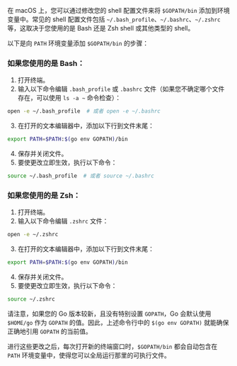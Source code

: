 在 macOS 上，您可以通过修改您的 shell 配置文件来将 `$GOPATH/bin` 添加到环境变量中。常见的 shell 配置文件包括 `~/.bash_profile`、`~/.bashrc`、`~/.zshrc` 等，这取决于您使用的是 Bash 还是 Zsh shell 或其他类型的 shell。

以下是向 `PATH` 环境变量添加 `$GOPATH/bin` 的步骤：

### 如果您使用的是 Bash：

1. 打开终端。
2. 输入以下命令编辑 `.bash_profile` 或 `.bashrc` 文件（如果您不确定哪个文件存在，可以使用 `ls -a ~` 命令检查）：

```sh
open -e ~/.bash_profile  # 或者 open -e ~/.bashrc
```

3. 在打开的文本编辑器中，添加以下行到文件末尾：

```sh
export PATH=$PATH:$(go env GOPATH)/bin
```

4. 保存并关闭文件。
5. 要使更改立即生效，执行以下命令：

```sh
source ~/.bash_profile  # 或者 source ~/.bashrc
```

### 如果您使用的是 Zsh：

1. 打开终端。
2. 输入以下命令编辑 `.zshrc` 文件：

```sh
open -e ~/.zshrc
```

3. 在打开的文本编辑器中，添加以下行到文件末尾：

```sh
export PATH=$PATH:$(go env GOPATH)/bin
```

4. 保存并关闭文件。
5. 要使更改立即生效，执行以下命令：

```sh
source ~/.zshrc
```

请注意，如果您的 Go 版本较新，且没有特别设置 `GOPATH`，Go 会默认使用 `$HOME/go` 作为 `GOPATH` 的值。因此，上述命令行中的 `$(go env GOPATH)` 就能确保正确地引用 `GOPATH` 的当前值。

进行这些更改之后，每次打开新的终端窗口时，`$GOPATH/bin` 都会自动包含在 `PATH` 环境变量中，使得您可以全局运行那里的可执行文件。

